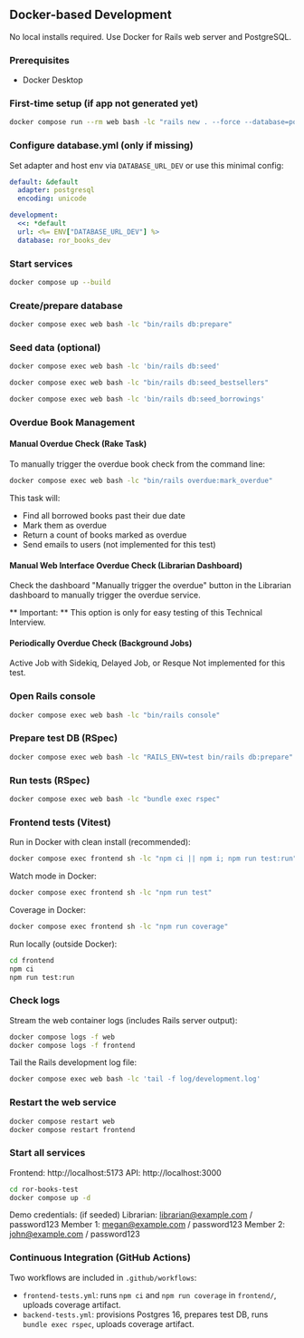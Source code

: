 ## Docker-based Development

No local installs required. Use Docker for Rails web server and PostgreSQL.

### Prerequisites
- Docker Desktop

### First-time setup (if app not generated yet)
```bash
docker compose run --rm web bash -lc "rails new . --force --database=postgresql && bundle install"
```

### Configure database.yml (only if missing)
Set adapter and host env via `DATABASE_URL_DEV` or use this minimal config:
```yaml
default: &default
  adapter: postgresql
  encoding: unicode

development:
  <<: *default
  url: <%= ENV["DATABASE_URL_DEV"] %>
  database: ror_books_dev
```

### Start services
```bash
docker compose up --build
```

### Create/prepare database
```bash
docker compose exec web bash -lc "bin/rails db:prepare"
```

### Seed data (optional)
```bash
docker compose exec web bash -lc 'bin/rails db:seed'

docker compose exec web bash -lc "bin/rails db:seed_bestsellers"

docker compose exec web bash -lc 'bin/rails db:seed_borrowings'
```

### Overdue Book Management

#### Manual Overdue Check (Rake Task)
To manually trigger the overdue book check from the command line:
```bash
docker compose exec web bash -lc "bin/rails overdue:mark_overdue"
```

This task will:
- Find all borrowed books past their due date
- Mark them as overdue
- Return a count of books marked as overdue
- Send emails to users (not implemented for this test)

#### Manual Web Interface Overdue Check (Librarian Dashboard)
Check the dashboard "Manually trigger the overdue" button in the Librarian dashboard to manually trigger the overdue service.

** Important: ** This option is only for easy testing of this Technical Interview.

#### Periodically Overdue Check (Background Jobs)
Active Job with Sidekiq, Delayed Job, or Resque
Not implemented for this test.


### Open Rails console
```bash
docker compose exec web bash -lc "bin/rails console"
```

### Prepare test DB (RSpec)
```bash
docker compose exec web bash -lc "RAILS_ENV=test bin/rails db:prepare"
```

### Run tests (RSpec)
```bash
docker compose exec web bash -lc "bundle exec rspec"
```

### Frontend tests (Vitest)

Run in Docker with clean install (recommended):
```bash
docker compose exec frontend sh -lc "npm ci || npm i; npm run test:run"
```

Watch mode in Docker:
```bash
docker compose exec frontend sh -lc "npm run test"
```

Coverage in Docker:
```bash
docker compose exec frontend sh -lc "npm run coverage"
```

Run locally (outside Docker):
```bash
cd frontend
npm ci
npm run test:run
```

### Check logs
Stream the web container logs (includes Rails server output):
```bash
docker compose logs -f web
docker compose logs -f frontend
```

Tail the Rails development log file:
```bash
docker compose exec web bash -lc 'tail -f log/development.log'
```

### Restart the web service
```bash
docker compose restart web
docker compose restart frontend
```

### Start all services

Frontend: http://localhost:5173
API: http://localhost:3000


```bash
cd ror-books-test
docker compose up -d
```
Demo credentials: (if seeded)
Librarian: librarian@example.com / password123
Member 1: megan@example.com / password123
Member 2: john@example.com / password123


### Continuous Integration (GitHub Actions)

Two workflows are included in `.github/workflows`:
- `frontend-tests.yml`: runs `npm ci` and `npm run coverage` in `frontend/`, uploads coverage artifact.
- `backend-tests.yml`: provisions Postgres 16, prepares test DB, runs `bundle exec rspec`, uploads coverage artifact.


